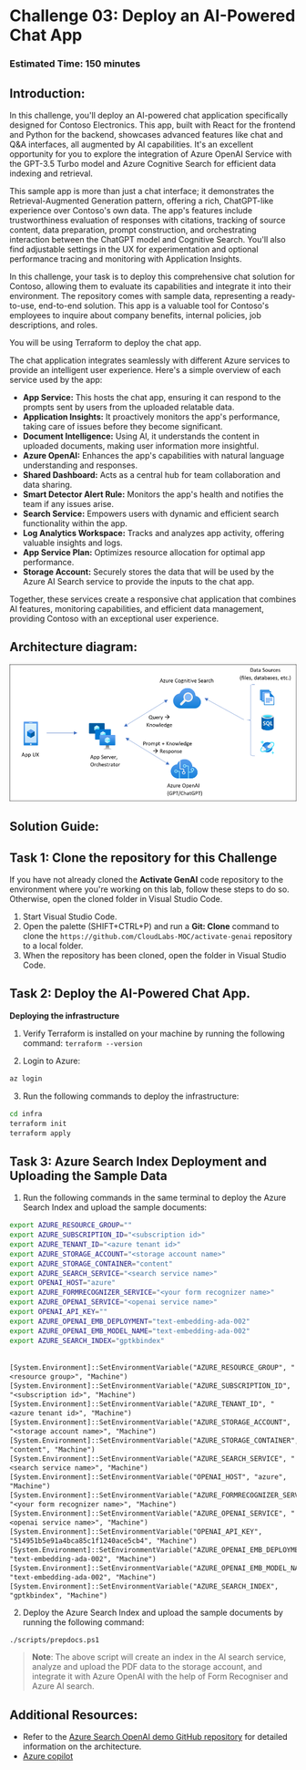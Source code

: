# Challenge 03:  Deploy an AI-Powered Chat App 

### Estimated Time: 150 minutes

## Introduction:

In this challenge, you'll deploy an AI-powered chat application specifically designed for Contoso Electronics. This app, built with React for the frontend and Python for the backend, showcases advanced features like chat and Q&A interfaces, all augmented by AI capabilities. It's an excellent opportunity for you to explore the integration of Azure OpenAI Service with the GPT-3.5 Turbo model and Azure Cognitive Search for efficient data indexing and retrieval.

This sample app is more than just a chat interface; it demonstrates the Retrieval-Augmented Generation pattern, offering a rich, ChatGPT-like experience over Contoso's own data. The app's features include trustworthiness evaluation of responses with citations, tracking of source content, data preparation, prompt construction, and orchestrating interaction between the ChatGPT model and Cognitive Search. You'll also find adjustable settings in the UX for experimentation and optional performance tracing and monitoring with Application Insights.

In this challenge, your task is to deploy this comprehensive chat solution for Contoso, allowing them to evaluate its capabilities and integrate it into their environment. The repository comes with sample data, representing a ready-to-use, end-to-end solution. This app is a valuable tool for Contoso's employees to inquire about company benefits, internal policies, job descriptions, and roles.

You will be using Terraform to deploy the chat app. 

The chat application integrates seamlessly with different Azure services to provide an intelligent user experience. Here's a simple overview of each service used by the app:

- **App Service:** This hosts the chat app, ensuring it can respond to the prompts sent by users from the uploaded relatable data.
- **Application Insights:** It proactively monitors the app's performance, taking care of issues before they become significant.
- **Document Intelligence:** Using AI, it understands the content in uploaded documents, making user information more insightful.
- **Azure OpenAI:** Enhances the app's capabilities with natural language understanding and responses.
- **Shared Dashboard:** Acts as a central hub for team collaboration and data sharing.
- **Smart Detector Alert Rule:** Monitors the app's health and notifies the team if any issues arise.
- **Search Service:** Empowers users with dynamic and efficient search functionality within the app.
- **Log Analytics Workspace:** Tracks and analyzes app activity, offering valuable insights and logs.
- **App Service Plan:** Optimizes resource allocation for optimal app performance.
- **Storage Account:** Securely stores the data that will be used by the Azure AI Search service to provide the inputs to the chat app.

Together, these services create a responsive chat application that combines AI features, monitoring capabilities, and efficient data management, providing Contoso with an exceptional user experience.


## Architecture diagram:

![](../media/appcomponents.png)

## Solution Guide:

## Task 1: Clone the repository for this Challenge

If you have not already cloned the **Activate GenAI** code repository to the environment where you're working on this lab, follow these steps to do so. Otherwise, open the cloned folder in Visual Studio Code.

1. Start Visual Studio Code.
2. Open the palette (SHIFT+CTRL+P) and run a **Git: Clone** command to clone the `https://github.com/CloudLabs-MOC/activate-genai` repository to a local folder.
3. When the repository has been cloned, open the folder in Visual Studio Code.

## Task 2: Deploy the  AI-Powered Chat App.

**Deploying the infrastructure**

1. Verify Terraform is installed on your machine by running the following command: `terraform --version`

2. Login to Azure:

```bash
az login 
```

3. Run the following commands to deploy the infrastructure:

```bash
cd infra
terraform init
terraform apply
```

## Task 3: Azure Search Index Deployment and Uploading the Sample Data

1. Run the following commands in the same terminal to deploy the Azure Search Index and upload the sample documents:

```bash
export AZURE_RESOURCE_GROUP="" 
export AZURE_SUBSCRIPTION_ID="<subscription id>"
export AZURE_TENANT_ID="<azure tenant id>"
export AZURE_STORAGE_ACCOUNT="<storage account name>"
export AZURE_STORAGE_CONTAINER="content"
export AZURE_SEARCH_SERVICE="<search service name>"
export OPENAI_HOST="azure"
export AZURE_FORMRECOGNIZER_SERVICE="<your form recognizer name>"
export AZURE_OPENAI_SERVICE="<openai service name>"
export OPENAI_API_KEY=""
export AZURE_OPENAI_EMB_DEPLOYMENT="text-embedding-ada-002"
export AZURE_OPENAI_EMB_MODEL_NAME="text-embedding-ada-002"
export AZURE_SEARCH_INDEX="gptkbindex"

```

```pwsh

[System.Environment]::SetEnvironmentVariable("AZURE_RESOURCE_GROUP", "<resource group>", "Machine")
[System.Environment]::SetEnvironmentVariable("AZURE_SUBSCRIPTION_ID", "<subscription id>", "Machine")
[System.Environment]::SetEnvironmentVariable("AZURE_TENANT_ID", "<azure tenant id>", "Machine")
[System.Environment]::SetEnvironmentVariable("AZURE_STORAGE_ACCOUNT", "<storage account name>", "Machine")
[System.Environment]::SetEnvironmentVariable("AZURE_STORAGE_CONTAINER", "content", "Machine")
[System.Environment]::SetEnvironmentVariable("AZURE_SEARCH_SERVICE", "<search service name>", "Machine")
[System.Environment]::SetEnvironmentVariable("OPENAI_HOST", "azure", "Machine")
[System.Environment]::SetEnvironmentVariable("AZURE_FORMRECOGNIZER_SERVICE", "<your form recognizer name>", "Machine")
[System.Environment]::SetEnvironmentVariable("AZURE_OPENAI_SERVICE", "<openai service name>", "Machine")
[System.Environment]::SetEnvironmentVariable("OPENAI_API_KEY", "514951b5e91a4bca85c1f1240ace5cb4", "Machine")
[System.Environment]::SetEnvironmentVariable("AZURE_OPENAI_EMB_DEPLOYMENT", "text-embedding-ada-002", "Machine")
[System.Environment]::SetEnvironmentVariable("AZURE_OPENAI_EMB_MODEL_NAME", "text-embedding-ada-002", "Machine")
[System.Environment]::SetEnvironmentVariable("AZURE_SEARCH_INDEX", "gptkbindex", "Machine")
```
2. Deploy the Azure Search Index and upload the sample documents by running the following command:

```bash
./scripts/prepdocs.ps1
```

  > **Note**: The above script will create an index in the AI search service, analyze and upload the PDF data to the storage account, and integrate it with Azure OpenAI with the help of Form Recogniser and Azure AI search.

## Additional Resources:

-  Refer to the  [Azure Search OpenAI demo GitHub repository](https://github.com/cmendible/azure-search-openai-demo) for detailed information on the architecture.
-  [Azure copilot](https://learn.microsoft.com/en-us/azure/copilot/overview)

